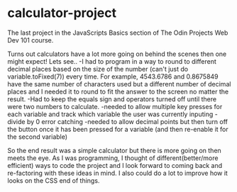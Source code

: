 # calculator-project

The last project in the JavaScripts Basics section of The Odin Projects Web Dev 101 course.

Turns out calculators have a lot more going on behind the scenes then one might expect!
Lets see..
-I had to program in a way to round to different decimal places based on the size of the number (can't just do variable.toFixed(7)) every time.  For example, 4543.6786 and 0.8675849 have the same number of characters used but a different number of decimal places and I needed it to round to fit the answer to the screen no matter the result.
-Had to keep the equals sign and operators turned off until there were two numbers to calculate.
-needed to allow multiple key presses for each variable and track which variable the user was currently inputing
-divide by 0 error catching
-needed to allow decimal points but then turn off the button once it has been pressed for a variable (and then re-enable it for the second variable)

So the end result was a simple calculator but there is more going on then meets the eye.  As I was programming, I thought of different(better/more efficient) ways to code the project and I look forward to coming back and re-factoring with these ideas in mind.  I also could do a lot to improve how it looks on the CSS end of things.
